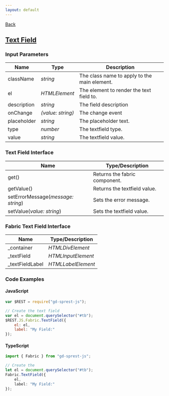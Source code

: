 ```yaml
---
layout: default
---
```

<div class="page-info" markdown="1">

[Back](/js/fabric)
## [Text Field](https://dev.office.com/fabric-js/Components/TextField/TextField.html)

</div>

### Input Parameters

| Name | Type | Description |
| --- | --- | --- |
| className | _string_ | The class name to apply to the main element. |
| el | _HTMLElement_ | The element to render the text field to. |
| description | _string_ | The field description |
| onChange | _(value: string)_ | The change event |
| placeholder | _string_ | The placeholder text. |
| type | _number_ | The textfield type. |
| value | _string_ | The textfield value. |

### Text Field Interface

| Name | Type/Description |
| --- | --- |
| get() | Returns the fabric component. |
| getValue() | Returns the textfield value. |
| setErrorMessage(_message: string_) | Sets the error message. |
| setValue(_value: string_) | Sets the textfield value. |

### Fabric Text Field Interface

| Name | Type/Description |
| --- | --- |
| \_container | _HTMLDivElement_ |
| \_textField | _HTMLInputElement_ |
| \_textFieldLabel | _HTMLLabelElement_ |

### Code Examples
#### JavaScript
```js
var $REST = require("gd-sprest-js");

// Create the text field
var el = document.querySelector("#tb");
$REST.JS.Fabric.TextField({
    el: el,
    label: "My Field:"
});
```
#### TypeScript
```ts
import { Fabric } from "gd-sprest-js";

// Create the 
let el = document.querySelector("#tb");
Fabric.TextField({
    el,
    label: "My Field:"
});
```
